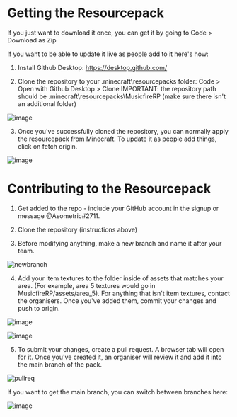 # Getting the Resourcepack

If you just want to download it once, you can get it by going to Code > Download as Zip


If you want to be able to update it live as people add to it here's how:

1. Install Github Desktop: https://desktop.github.com/

2. Clone the repository to your .minecraft\resourcepacks folder: Code > Open with Github Desktop > Clone
   IMPORTANT: the repository path should be .minecraft\resourcepacks\MusicfireRP (make sure there isn't an additional folder)
   
![image](https://user-images.githubusercontent.com/40923191/181114442-17245575-7585-43ca-9eee-9dd5617a56b6.png)


3. Once you've successfully cloned the repository, you can normally apply the resourcepack from Minecraft. To update it as people add things, click on fetch origin.

![image](https://user-images.githubusercontent.com/40923191/181114673-c3cf9af1-5a4c-4dd4-85e1-7ce2c1aa0a9b.png)




# Contributing to the Resourcepack

1. Get added to the repo - include your GitHub account in the signup or message @Asometric#2711.

2. Clone the repository (instructions above)

3. Before modifying anything, make a new branch and name it after your team.

![newbranch](https://user-images.githubusercontent.com/40923191/181110934-99bef5d5-238c-42d9-8725-d6c6a2199f71.png)


4. Add your item textures to the folder inside of assets that matches your area. (For example, area 5 textures would go in MusicfireRP/assets/area_5). For anything that isn't item textures, contact the organisers. Once you've added them, commit your changes and push to origin.

![image](https://user-images.githubusercontent.com/40923191/181112992-4f065123-d0bf-4af1-84fa-3b445ad8474e.png)

![image](https://user-images.githubusercontent.com/40923191/181113049-5d8cd581-6269-4424-9207-91092a351368.png)


5. To submit your changes, create a pull request. A browser tab will open for it. Once you've created it, an organiser will review it and add it into the main branch of the pack.

![pullreq](https://user-images.githubusercontent.com/40923191/181112510-6aeab937-3593-4fc6-99be-0b0f3496254a.png)


If you want to get the main branch, you can switch between branches here:

![image](https://user-images.githubusercontent.com/40923191/181113359-0988e67b-e8f2-40ee-9b2d-a2966bbb9ba1.png)
